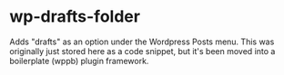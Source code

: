 # wp-drafts-folder
Adds "drafts" as an option under the Wordpress Posts menu. This was originally just stored here as a code snippet, but it's been moved into a boilerplate (wppb) plugin framework.
